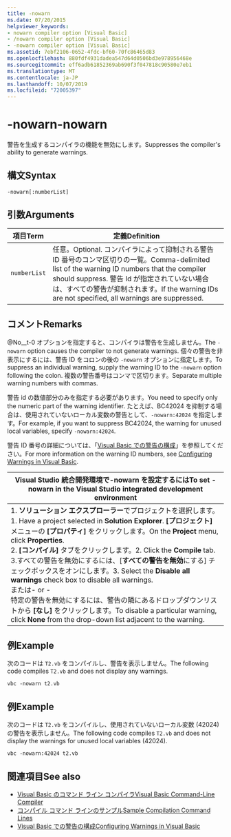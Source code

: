 ```yaml
---
title: -nowarn
ms.date: 07/20/2015
helpviewer_keywords:
- nowarn compiler option [Visual Basic]
- /nowarn compiler option [Visual Basic]
- -nowarn compiler option [Visual Basic]
ms.assetid: 7ebf2106-0652-4fdc-bf60-70fc86465d83
ms.openlocfilehash: 880fdf4931dadea547d64d0506bd3e978956468e
ms.sourcegitcommit: eff6adb61852369ab690f3f047818c90580e7eb1
ms.translationtype: MT
ms.contentlocale: ja-JP
ms.lasthandoff: 10/07/2019
ms.locfileid: "72005397"
---
```

# <a name="-nowarn"></a><span data-ttu-id="2cf71-102">-nowarn</span><span class="sxs-lookup"><span data-stu-id="2cf71-102">-nowarn</span></span>
<span data-ttu-id="2cf71-103">警告を生成するコンパイラの機能を無効にします。</span><span class="sxs-lookup"><span data-stu-id="2cf71-103">Suppresses the compiler's ability to generate warnings.</span></span>  
  
## <a name="syntax"></a><span data-ttu-id="2cf71-104">構文</span><span class="sxs-lookup"><span data-stu-id="2cf71-104">Syntax</span></span>  
  
```console  
-nowarn[:numberList]  
```  
  
## <a name="arguments"></a><span data-ttu-id="2cf71-105">引数</span><span class="sxs-lookup"><span data-stu-id="2cf71-105">Arguments</span></span>  
  
|<span data-ttu-id="2cf71-106">項目</span><span class="sxs-lookup"><span data-stu-id="2cf71-106">Term</span></span>|<span data-ttu-id="2cf71-107">定義</span><span class="sxs-lookup"><span data-stu-id="2cf71-107">Definition</span></span>|  
|---|---|  
|`numberList`|<span data-ttu-id="2cf71-108">任意。</span><span class="sxs-lookup"><span data-stu-id="2cf71-108">Optional.</span></span> <span data-ttu-id="2cf71-109">コンパイラによって抑制される警告 ID 番号のコンマ区切りの一覧。</span><span class="sxs-lookup"><span data-stu-id="2cf71-109">Comma-delimited list of the warning ID numbers that the compiler should suppress.</span></span> <span data-ttu-id="2cf71-110">警告 Id が指定されていない場合は、すべての警告が抑制されます。</span><span class="sxs-lookup"><span data-stu-id="2cf71-110">If the warning IDs are not specified, all warnings are suppressed.</span></span>|  
  
## <a name="remarks"></a><span data-ttu-id="2cf71-111">コメント</span><span class="sxs-lookup"><span data-stu-id="2cf71-111">Remarks</span></span>  
 <span data-ttu-id="2cf71-112">@No__t-0 オプションを指定すると、コンパイラは警告を生成しません。</span><span class="sxs-lookup"><span data-stu-id="2cf71-112">The `-nowarn` option causes the compiler to not generate warnings.</span></span> <span data-ttu-id="2cf71-113">個々の警告を非表示にするには、警告 ID をコロンの後の `-nowarn` オプションに指定します。</span><span class="sxs-lookup"><span data-stu-id="2cf71-113">To suppress an individual warning, supply the warning ID to the `-nowarn` option following the colon.</span></span> <span data-ttu-id="2cf71-114">複数の警告番号はコンマで区切ります。</span><span class="sxs-lookup"><span data-stu-id="2cf71-114">Separate multiple warning numbers with commas.</span></span>  
  
 <span data-ttu-id="2cf71-115">警告 id の数値部分のみを指定する必要があります。</span><span class="sxs-lookup"><span data-stu-id="2cf71-115">You need to specify only the numeric part of the warning identifier.</span></span> <span data-ttu-id="2cf71-116">たとえば、BC42024 を抑制する場合は、使用されていないローカル変数の警告として、`-nowarn:42024` を指定します。</span><span class="sxs-lookup"><span data-stu-id="2cf71-116">For example, if you want to suppress BC42024, the warning for unused local variables, specify `-nowarn:42024`.</span></span>  
  
 <span data-ttu-id="2cf71-117">警告 ID 番号の詳細については、「[Visual Basic での警告の構成](/visualstudio/ide/configuring-warnings-in-visual-basic)」を参照してください。</span><span class="sxs-lookup"><span data-stu-id="2cf71-117">For more information on the warning ID numbers, see [Configuring Warnings in Visual Basic](/visualstudio/ide/configuring-warnings-in-visual-basic).</span></span>  
  
|<span data-ttu-id="2cf71-118">Visual Studio 統合開発環境で-nowarn を設定するには</span><span class="sxs-lookup"><span data-stu-id="2cf71-118">To set -nowarn in the Visual Studio integrated development environment</span></span>|  
|---|  
|<span data-ttu-id="2cf71-119">1. **ソリューション エクスプローラー**でプロジェクトを選択します。</span><span class="sxs-lookup"><span data-stu-id="2cf71-119">1.  Have a project selected in **Solution Explorer**.</span></span> <span data-ttu-id="2cf71-120">**[プロジェクト]** メニューの **[プロパティ]** をクリックします。</span><span class="sxs-lookup"><span data-stu-id="2cf71-120">On the **Project** menu, click **Properties**.</span></span> <br /><span data-ttu-id="2cf71-121">2. **[コンパイル]** タブをクリックします。</span><span class="sxs-lookup"><span data-stu-id="2cf71-121">2.  Click the **Compile** tab.</span></span><br /><span data-ttu-id="2cf71-122">3.すべての警告を無効にするには、[**すべての警告を無効**にする] チェックボックスをオンにします。</span><span class="sxs-lookup"><span data-stu-id="2cf71-122">3.  Select the **Disable all warnings** check box to disable all warnings.</span></span><br />     <span data-ttu-id="2cf71-123">または</span><span class="sxs-lookup"><span data-stu-id="2cf71-123">- or -</span></span><br />     <span data-ttu-id="2cf71-124">特定の警告を無効にするには、警告の隣にあるドロップダウンリストから **[なし]** をクリックします。</span><span class="sxs-lookup"><span data-stu-id="2cf71-124">To disable a particular warning, click **None** from the drop-down list adjacent to the warning.</span></span>|  
  
## <a name="example"></a><span data-ttu-id="2cf71-125">例</span><span class="sxs-lookup"><span data-stu-id="2cf71-125">Example</span></span>  
 <span data-ttu-id="2cf71-126">次のコードは `T2.vb` をコンパイルし、警告を表示しません。</span><span class="sxs-lookup"><span data-stu-id="2cf71-126">The following code compiles `T2.vb` and does not display any warnings.</span></span>  
  
```console
vbc -nowarn t2.vb  
```  
  
## <a name="example"></a><span data-ttu-id="2cf71-127">例</span><span class="sxs-lookup"><span data-stu-id="2cf71-127">Example</span></span>  
 <span data-ttu-id="2cf71-128">次のコードは `T2.vb` をコンパイルし、使用されていないローカル変数 (42024) の警告を表示しません。</span><span class="sxs-lookup"><span data-stu-id="2cf71-128">The following code compiles `T2.vb` and does not display the warnings for unused local variables (42024).</span></span>  
  
```console
vbc -nowarn:42024 t2.vb  
```  
  
## <a name="see-also"></a><span data-ttu-id="2cf71-129">関連項目</span><span class="sxs-lookup"><span data-stu-id="2cf71-129">See also</span></span>

- [<span data-ttu-id="2cf71-130">Visual Basic のコマンド ライン コンパイラ</span><span class="sxs-lookup"><span data-stu-id="2cf71-130">Visual Basic Command-Line Compiler</span></span>](../../../visual-basic/reference/command-line-compiler/index.md)
- [<span data-ttu-id="2cf71-131">コンパイル コマンド ラインのサンプル</span><span class="sxs-lookup"><span data-stu-id="2cf71-131">Sample Compilation Command Lines</span></span>](../../../visual-basic/reference/command-line-compiler/sample-compilation-command-lines.md)
- [<span data-ttu-id="2cf71-132">Visual Basic での警告の構成</span><span class="sxs-lookup"><span data-stu-id="2cf71-132">Configuring Warnings in Visual Basic</span></span>](/visualstudio/ide/configuring-warnings-in-visual-basic)
